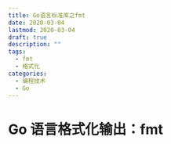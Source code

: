 ```yaml
---
title: Go语言标准库之fmt
date: 2020-03-04
lastmod: 2020-03-04
draft: true
description: ""
tags:
  - fmt
  - 格式化
categories:
  - 编程技术
  - Go
---
```


# Go 语言格式化输出：fmt
